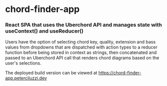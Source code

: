 # chord-finder-app

### React SPA that uses the Uberchord API and manages state with useContext() and useReducer()

Users have the option of selecting chord key, quality, extension and bass values from dropdowns that are dispatched with action types to a reducer function before being stored in context as strings, then concatenated and passed to an Uberchord API call that renders chord diagrams based on the user's selections.

The deployed build version can be viewed at https://chord-finder-app.peterciluzzi.dev